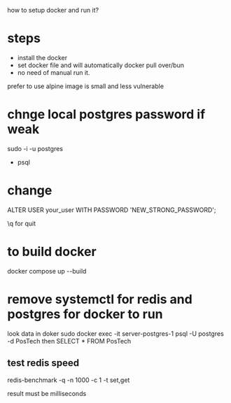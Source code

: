 how to setup docker and run it?
# steps
- install the docker 
- set docker file and will automatically docker pull over/bun
- no need of manual run it.

prefer to use alpine image is small and less vulnerable

# chnge local postgres password if weak
sudo -i -u postgres 
- psql

# change
ALTER USER your_user WITH PASSWORD 'NEW_STRONG_PASSWORD';

\q for quit 

# to build docker
docker compose up --build

# remove systemctl for redis and postgres for docker to run


look data in doker
sudo docker exec -it server-postgres-1 psql -U postgres -d PosTech
then SELECT * FROM PosTech

## test redis speed
redis-benchmark -q -n 1000 -c 1 -t set,get

result must be milliseconds